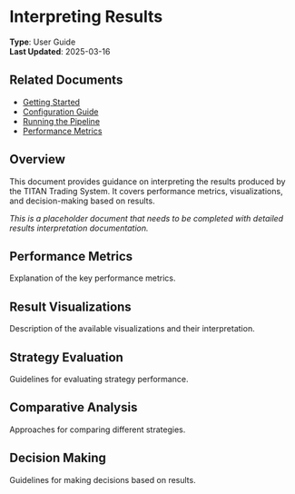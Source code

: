 # Interpreting Results

**Type**: User Guide  
**Last Updated**: 2025-03-16  

## Related Documents

- [Getting Started](./getting_started.md)
- [Configuration Guide](./configuration_guide.md)
- [Running the Pipeline](./running_pipeline.md)
- [Performance Metrics](../results/performance_metrics.md)

## Overview

This document provides guidance on interpreting the results produced by the TITAN Trading System. It covers performance metrics, visualizations, and decision-making based on results.

*This is a placeholder document that needs to be completed with detailed results interpretation documentation.*

## Performance Metrics

Explanation of the key performance metrics.

## Result Visualizations

Description of the available visualizations and their interpretation.

## Strategy Evaluation

Guidelines for evaluating strategy performance.

## Comparative Analysis

Approaches for comparing different strategies.

## Decision Making

Guidelines for making decisions based on results.
